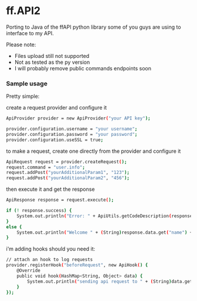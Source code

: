 # ff.API2

Porting to Java of the ffAPI python library some of you guys are using to interface to my API.

Please note:
  - Files upload still not supported
  - Not as tested as the py version
  - I will probably remove public commands endpoints soon

### Sample usage

Pretty simple:

create a request provider and configure it
```sh
ApiProvider provider = new ApiProvider("your API key");

provider.configuration.username = "your username";
provider.configuration.password = "your password";
provider.configuration.useSSL = true;
```

to make a request, create one directly from the provider and configure it
```sh
ApiRequest request = provider.createRequest();
request.command = "user.info";
request.addPost("yourAdditionalParam1", "123");
request.addPost("yourAdditionalParam2", "456");
```

then execute it and get the response
```sh
ApiResponse response = request.execute();

if (! response.success) {
    System.out.println("Error: " + ApiUtils.getCodeDescription(response.code));
}
else {
    System.out.println("Welcome " + (String)response.data.get("name") + " !");
}
```

i'm adding hooks should you need it:
```sh
// attach an hook to log requests
provider.registerHook("beforeRequest", new ApiHook() {
	@Override
	public void hook(HashMap<String, Object> data) {
		System.out.println("sending api request to " + (String)data.get("url"));
	}
});
```
